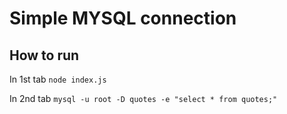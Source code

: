 # Simple MYSQL connection

## How to run
In 1st tab
`node index.js`

In 2nd tab
`mysql -u root -D quotes -e "select * from quotes;"`
